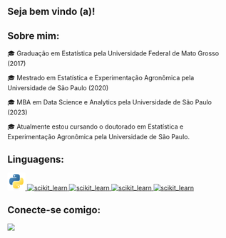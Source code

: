 ## Seja bem vindo (a)!

<h2 align="left"> Sobre mim:</h2>
<p>

🎓 Graduação em Estatística pela Universidade Federal de Mato Grosso (2017)

🎓 Mestrado em Estatística e Experimentação Agronômica pela Universidade de São Paulo (2020)

🎓 MBA em Data Science e Analytics pela Universidade de São Paulo (2023)

🎓 Atualmente estou cursando o doutorado em Estatística e Experimentação Agronômica pela Universidade de São Paulo.
</p>

## Linguagens:
<p align="left"> <a href="https://www.python.org" target="_blank" rel="noreferrer"> <img src="https://raw.githubusercontent.com/devicons/devicon/master/icons/python/python-original.svg" alt="python" width="40" height="40"/> </a> 
<a href="https://www.microsoft.com/pt-br/power-platform/products/power-bi" target="_blank" rel="noreferrer"> <img src="https://upload.wikimedia.org/wikipedia/commons/thumb/c/cf/New_Power_BI_Logo.svg/1200px-New_Power_BI_Logo.svg.png" alt="scikit_learn" width="40" height="40"/> </a>
<a href="https://www.r-project.org/" target="_blank" rel="noreferrer"> <img src="https://www.r-project.org/Rlogo.png" alt="scikit_learn" width="40" height="40"/> </a>
<a href="https://www.sas.com/" target="_blank" rel="noreferrer"> <img src="https://seeklogo.com/images/S/sas-institute-inc-logo-724F521E0C-seeklogo.com.png" alt="scikit_learn" width="40" height="40"/> </a>
<a href="https://www.sas.com/" target="_blank" rel="noreferrer"> <img src="https://cdn.worldvectorlogo.com/logos/spss-1.svg" alt="scikit_learn" width="40" height="40"/> </a> </p>

<h2 align="left"> Conecte-se comigo:</h2>
<p>
<a href="https:/www.linkedin.com/in/jhessica-leticia-kirch/"><img src="https://img.shields.io/badge/linkedin-%230077B5.svg?style=for-the-badge&logo=linkedin&logoColor=white" style="margin-bottom: 4px;" height="30px" target="_blank"></a>
</p>


<!--
**jhessicakirch/jhessicakirch** is a ✨ _special_ ✨ repository because its `README.md` (this file) appears on your GitHub profile.

Here are some ideas to get you started:

- 🔭 I’m currently working on ...
- 🌱 I’m currently learning ...
- 👯 I’m looking to collaborate on ...
- 🤔 I’m looking for help with ...
- 💬 Ask me about ...
- 📫 How to reach me: ...
- 😄 Pronouns: ...
- ⚡ Fun fact: ...
-->
